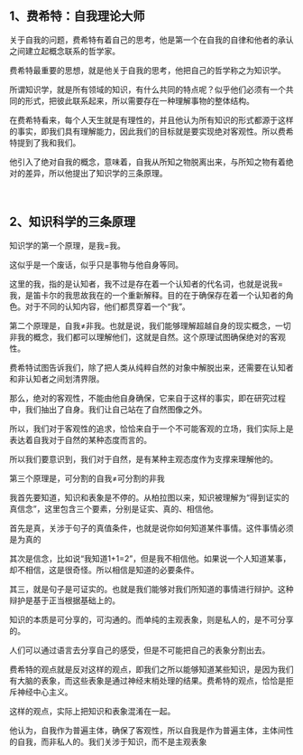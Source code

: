 <h2>1、费希特：自我理论大师</h2><p data-pid="ntISYlKJ">关于自我的问题，费希特有着自己的思考，他是第一个在自我的自律和他者的承认之间建立起概念联系的哲学家。</p><p data-pid="pypbJW47">费希特最重要的思想，就是他关于自我的思考，他把自己的哲学称之为知识学。</p><p data-pid="RG5yKAF4">所谓知识学，就是所有领域的知识，有什么共同的特点呢？似乎他们必须有一个共同的形式，把彼此联系起来，所以需要存在一种理解事物的整体结构。</p><p data-pid="JRv1cEIG">在费希特看来，每个人天生就是有理性的，并且他认为所有知识的形式都源于这样的事实，即我们具有理解能力，因此我们的目标就是要实现绝对客观性。所以费希特提到了我和我们。</p><p data-pid="sqXI6G7e">他引入了绝对自我的概念，意味着，自我从所知之物脱离出来，与所知之物有着绝对的差异，所以他提出了知识学的三条原理。</p><p><br></p><h2>2、知识科学的三条原理</h2><p data-pid="3FUX2uSB">知识学的第一个原理，是我=我。</p><p data-pid="Vk4N1O8f">这似乎是一个废话，似乎只是事物与他自身等同。</p><p data-pid="2p7VQ6Ho">这里的我，指的是认知者，我不过是存在着一个认知者的代名词，也就是说我=我，是笛卡尔的我思故我在的一个重新解释。目的在于确保存在着一个认知者的角色。对于不同的认知内容，他们都贯穿着一个“我”。</p><p data-pid="_GxARttU">第二个原理是，自我≠非我。也就是说，我们能够理解超越自身的现实概念，一切非我的概念，我们都可以理解他们，这就是自然。这个原理试图确保绝对的客观性。</p><p data-pid="lYFlF3i9">费希特试图告诉我们，除了把人类从纯粹自然的对象中解脱出来，还需要在认知者和非认知者之间划清界限。</p><p data-pid="r_TwmwTc">那么，绝对的客观性，不能由他自身确保，它来自于这样的事实，即在研究过程中，我们抽出了自身。我们让自己站在了自然图像之外。</p><p data-pid="5kFQkzh9">所以，我们对于客观性的追求，恰恰来自于一个不可能客观的立场，我们实际上是表达着自我对于自然的某种态度而言的。</p><p data-pid="h2zug-_9">所以我们要意识到，我们对于自然，是有某种主观态度作为支撑来理解他的。</p><p data-pid="FaXd9nur">第三个原理是，可分割的自我≠可分割的非我</p><p data-pid="bOfUwBS8">我首先要知道，知识和表象是不停的。从柏拉图以来，知识被理解为“得到证实的真信念”，这里包含三个要素，分别是证实、真的、相信他。</p><p data-pid="4BTQVUh2">首先是真，关涉于句子的真值条件，也就是说你如何知道某件事情。这件事情必须是为真的</p><p data-pid="D1Ld_dRh">其次是信念，比如说“我知道1+1=2”，但是我不相信他。如果说一个人知道某事，却不相信，这是很奇怪。所以相信是知道的必要条件。</p><p data-pid="tJk3gGmy">其三，就是句子是可证实的。也就是我们能够对我们所知道的事情进行辩护。这种辩护是基于正当根据基础上的。</p><p data-pid="9lDQ5gpz">知识的本质是可分享的，可沟通的。而单纯的主观表象，则是私人的，是不可分享的。</p><p data-pid="1OE0O7IP">人们可以通过语言去分享自己的感受，但是不可能把自己的表象分割出去。</p><p data-pid="26w6BIvk">费希特的观点就是反对这样的观点，即我们之所以能够知道某些知识，是因为我们有大脑的表象，而这些表象是通过神经末梢处理的结果。费希特的观点，恰恰是拒斥神经中心主义。</p><p data-pid="OPMFsfut">这样的观点，实际上把知识和表象混淆在一起。</p><p data-pid="moRK5A7G">他认为，自我作为普遍主体，确保了客观性，所以自我是作为普遍主体，主体间性的自我，而非私人的。我们关涉于知识，而不是主观表象</p><p></p><p></p><p></p><p></p><p></p><p></p><p></p><p></p><p></p><p></p><p></p>